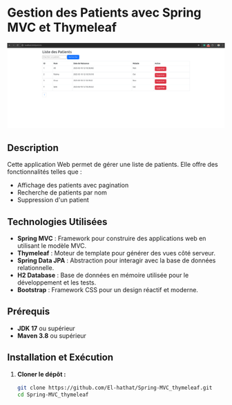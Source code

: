 # Gestion des Patients avec Spring MVC et Thymeleaf

![Démonstration de l'application](./img.png)

## Description

Cette application Web permet de gérer une liste de patients. Elle offre des fonctionnalités telles que :

- Affichage des patients avec pagination
- Recherche de patients par nom
- Suppression d'un patient

## Technologies Utilisées

- **Spring MVC** : Framework pour construire des applications web en utilisant le modèle MVC.
- **Thymeleaf** : Moteur de template pour générer des vues côté serveur.
- **Spring Data JPA** : Abstraction pour interagir avec la base de données relationnelle.
- **H2 Database** : Base de données en mémoire utilisée pour le développement et les tests.
- **Bootstrap** : Framework CSS pour un design réactif et moderne.

## Prérequis

- **JDK 17** ou supérieur
- **Maven 3.8** ou supérieur

## Installation et Exécution

1. **Cloner le dépôt :**

   ```bash
   git clone https://github.com/El-hathat/Spring-MVC_thymeleaf.git
   cd Spring-MVC_thymeleaf
